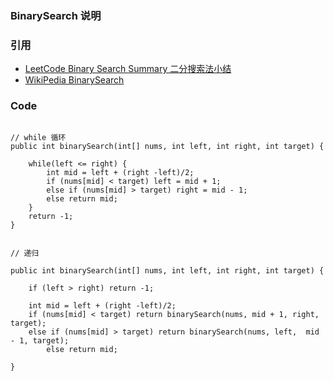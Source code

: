 ### BinarySearch 说明

### 引用
- [LeetCode Binary Search Summary 二分搜索法小结](http://www.cnblogs.com/grandyang/p/6854825.html)
- [WikiPedia BinarySearch](https://zh.wikipedia.org/wiki/%E4%BA%8C%E5%88%86%E6%90%9C%E7%B4%A2%E7%AE%97%E6%B3%95#Java_while_%E5%BE%AA%E7%8E%AF)


### Code

```

// while 循环
public int binarySearch(int[] nums, int left, int right, int target) {
    
    while(left <= right) {
        int mid = left + (right -left)/2;
        if (nums[mid] < target) left = mid + 1;
        else if (nums[mid] > target) right = mid - 1;
        else return mid;
    }
    return -1;
}

```

```

// 递归

public int binarySearch(int[] nums, int left, int right, int target) {

    if (left > right) return -1;
    
    int mid = left + (right -left)/2;
    if (nums[mid] < target) return binarySearch(nums, mid + 1, right, target);
    else if (nums[mid] > target) return binarySearch(nums, left,  mid - 1, target);
        else return mid;
    
}
```